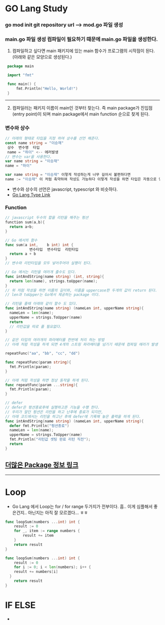 # GO Lang Study

### go mod init git repository url --> mod.go 파일 생성
### main.go 파일 생성 컴파일이 필요하기 때문에 main.go 파일을 생성한다.
  1. 컴파일하고 싶다면 main 패키지에 있는 main 함수가 프로그램의 시작점이 된다. (아래와 같은 모양으로 생성된다.)
   ```go
    package main

    import "fmt"

    func main() {
	    fmt.Println("Hello, World!")
    }
   ```   
---         
  2. 컴파일러는 패키지 이름이 main인 것부터 찾는다. 즉 main package가 진입점(entry point)이 되며 main package에서 main function 순으로 찾게 된다.   
   
### 변수와 상수
```go
// 아래의 형태로 타입을 지정 하여 상수를 선언 해준다.
const name string = "이승재"
 상수  변수명  타입
 name = "하이" <-- 에러발생 
// 변수는 var을 사용한다.
var name string = "이승재"
name = "하이"

var name string = "이승재" 이렇게 작성하는게 너무 길어서 불편하다면
name := "이승재" 이 처럼 축약하여 작성도 가능하다 이렇게 작성을 하면 타입은 자동으로 맵핑이 된다.

```   
- 변수와 상수의 선언은 javascript, typescript 와 비슷하다.
- [Go Lang Type Link](https://go101.org/article/basic-types-and-value-literals.html)

### Function
```go
// javascript 두수의 합을 리턴을 해주는 펑션
function sum(a,b){
  return a+b;
}

// Go 에서의 함수
func sum(a int,    b int) int {
           변수타입  변수타입  리턴타입
  return a + b
}
// 변수와 리턴타입을 모두 넣어주어야 실행이 된다.

// Go 에서는 리턴을 여러개 줄수도 있다.
func intAndString(name string) (int, string){
  return len(name), strings.toUpper(name);
}
// 위 처럼 작성을 하면 이름의 길이와, 이름을 uppercase한 두개의 값이 return 된다.
// len과 toUpper는 Go에서 제공하는 package 이다.

// 리턴을 줄때 아래와 같이 할수 도 있다.
func intAndString(name string) (nameLen int, upperName string){
  nameLen = len(name);
  upperName = strings.ToUpper(name)
  return
  // 리턴값을 따로 줄 필요없다.
}

// 같은 타입의 여러개의 파라메터를 한번에 처리 하는 방법
// 아래 처럼 작성을 하게 되면 4개의 스트링 파라메터를 넘기기 때문에 컴파일 에러가 발생

repeatFunc("aa", "bb", "cc", "dd")

func repeatFunc(param string){
  fmt.Println(param);
}

// 아래 처럼 작성을 하면 정상 동작을 하게 된다.
func repeatFunc(param ...string){
  fmt.Println(param);
}

// defer
// defer은 펑션종료후에 실행하고픈 기능을 수행 한다.
// 우리가 알던 펑션은 리턴을 하고 난후에 종료가 되지만,
// 아래 코드에서는 리턴을 하고난 후에 defer에 기록해 놓은 출력을 하게 된다.
func intAndString(name string) (nameLen int, upperName string){
  defer fmt.Println("펑션종료")
  nameLen = len(name);
  upperName = strings.ToUpper(name)
  fmt.Println("리턴값 셋팅 완료 리턴 직전");
  return
}

```
## [더많은 Package 정보 링크](https://pkg.go.dev/std)

***

# Loop
  * Go Lang 에서 Loop는 for / for range 두가지가 전부이다.
    흠.. 이게 심플해서 좋은건지.. 아닌지는 아직 잘 모르겠다... ㅎㅎ
```go
func loopSum(numbers ...int) int {
	result := 0
	for _, item := range numbers {
		result += item
	}
	return result
}

func loopSum(numbers ...int) int {
	result := 0
	for i := 0; i < len(numbers); i++ {
    result += numbers[i]
  }
	return result
}
```

# IF ELSE
  * 



